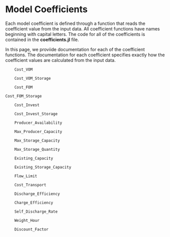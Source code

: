 Model Coefficients
===================

Each model coefficient is defined through a function that reads the coefficient value from the input data. All coefficient functions have names beginning with capital letters. The code for all of the coefficients is contained in the **coefficients.jl** file.

In this page, we proviide documentation for each of the coefficient functions. The documentation for each coefficient specifies exactly how the coefficient values are calculated from the input data. 

```@docs
    Cost_VOM
```

```@docs
    Cost_VOM_Storage
```

```@docs
    Cost_FOM
```

```@docs
Cost_FOM_Storage
```

```@docs
    Cost_Invest
```

```@docs
    Cost_Invest_Storage
```

```@docs
    Producer_Availability
```

```@docs
    Max_Producer_Capacity
```

```@docs
    Max_Storage_Capacity
```

```@docs
    Max_Storage_Quantity
```

```@docs
    Existing_Capacity
```

```@docs
    Existing_Storage_Capacity
```

```@docs
    Flow_Limit
```

```@docs
    Cost_Transport
```

```@docs
    Discharge_Efficiency
```

```@docs
    Charge_Efficiency
```

```@docs
    Self_Discharge_Rate
```

```@docs
    Weight_Hour
```

```@docs
    Discount_Factor
```